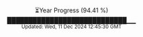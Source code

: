 <p align="center">
⏳Year Progress (94.41 %) <br>
████████████████████████████▁▁ <br>
<sub>Updated: Wed, 11 Dec 2024 12:45:30 GMT</sub>
</p>

